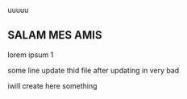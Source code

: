 uuuuu 

## SALAM MES AMIS
lorem ipsum 1

some line update thid file after updating in very bad


iwill create here something